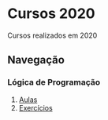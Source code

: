 # Cursos 2020
Cursos realizados em 2020

## Navegação

### Lógica de Programação
1. [Aulas](/Algoritmo/Algoritmos.md)
2. [Exercícios](/Algoritmo/Algoritmos.md)
